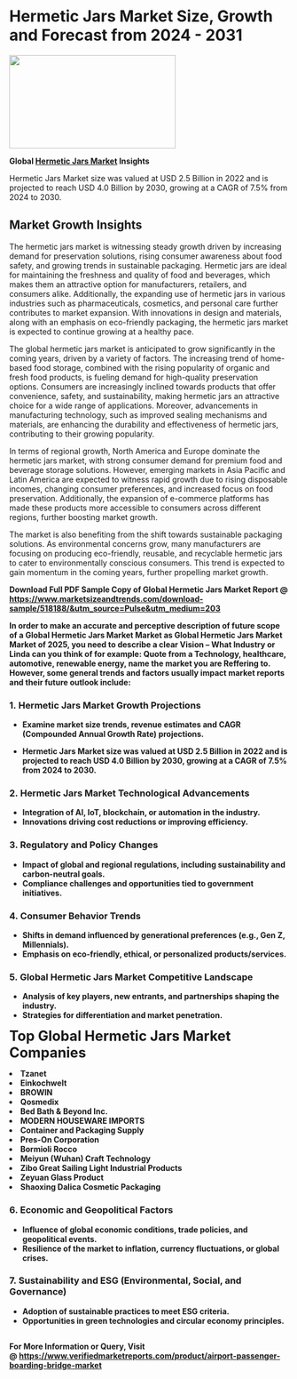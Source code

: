 <H1>Hermetic Jars Market Size, Growth and Forecast from 2024 - 2031</H1><img class="aligncenter size-medium wp-image-584254" src="https://thirdeyenews.in/wp-content/uploads/2024/09/Global-Market-Research-300x168.jpeg" alt="" width="300" height="168" /><p><strong>Global&nbsp;<a href="https://www.marketsizeandtrends.com/download-sample/518188/&amp;utm_source=Pulse&amp;utm_medium=203">Hermetic Jars Market</a> Insights</strong></p><p>Hermetic Jars Market size was valued at USD 2.5 Billion in 2022 and is projected to reach USD 4.0 Billion by 2030, growing at a CAGR of 7.5% from 2024 to 2030.</p><p><h2>Market Growth Insights</h2> <p>The hermetic jars market is witnessing steady growth driven by increasing demand for preservation solutions, rising consumer awareness about food safety, and growing trends in sustainable packaging. Hermetic jars are ideal for maintaining the freshness and quality of food and beverages, which makes them an attractive option for manufacturers, retailers, and consumers alike. Additionally, the expanding use of hermetic jars in various industries such as pharmaceuticals, cosmetics, and personal care further contributes to market expansion. With innovations in design and materials, along with an emphasis on eco-friendly packaging, the hermetic jars market is expected to continue growing at a healthy pace.</p> <p><strong></strong></p> <p>The global hermetic jars market is anticipated to grow significantly in the coming years, driven by a variety of factors. The increasing trend of home-based food storage, combined with the rising popularity of organic and fresh food products, is fueling demand for high-quality preservation options. Consumers are increasingly inclined towards products that offer convenience, safety, and sustainability, making hermetic jars an attractive choice for a wide range of applications. Moreover, advancements in manufacturing technology, such as improved sealing mechanisms and materials, are enhancing the durability and effectiveness of hermetic jars, contributing to their growing popularity.</p> <p>In terms of regional growth, North America and Europe dominate the hermetic jars market, with strong consumer demand for premium food and beverage storage solutions. However, emerging markets in Asia Pacific and Latin America are expected to witness rapid growth due to rising disposable incomes, changing consumer preferences, and increased focus on food preservation. Additionally, the expansion of e-commerce platforms has made these products more accessible to consumers across different regions, further boosting market growth.</p> <p>The market is also benefiting from the shift towards sustainable packaging solutions. As environmental concerns grow, many manufacturers are focusing on producing eco-friendly, reusable, and recyclable hermetic jars to cater to environmentally conscious consumers. This trend is expected to gain momentum in the coming years, further propelling market growth.</p> <p><strong></p><p><span class=""><strong>Download Full PDF Sample Copy of Global Hermetic Jars Market Report</strong> @ <a href="https://www.marketsizeandtrends.com/download-sample/518188/&amp;utm_source=Pulse&amp;utm_medium=203" target="_blank">https://www.marketsizeandtrends.com/download-sample/518188/&amp;utm_source=Pulse&amp;utm_medium=203</a></span></p><p>In order to make an accurate and perceptive description of future scope of a Global&nbsp;Hermetic Jars Market Market as Global&nbsp;Hermetic Jars Market Market of 2025, you need to describe a clear Vision &ndash; What Industry or Linda can you think of for example: Quote from a Technology, healthcare, automotive, renewable energy, name the market you are Reffering to. However, some general trends and factors usually impact market reports and their future outlook include:</p><h3>1.&nbsp;<strong>Hermetic Jars Market Growth Projections</strong></h3><ul><li>Examine market size trends, revenue estimates and CAGR (Compounded Annual Growth Rate) projections.</li><li><p>Hermetic Jars Market size was valued at USD 2.5 Billion in 2022 and is projected to reach USD 4.0 Billion by 2030, growing at a CAGR of 7.5% from 2024 to 2030.</p></li></ul><h3>2.&nbsp;<strong>Hermetic Jars Market Technological Advancements</strong></h3><ul><li>Integration of AI, IoT, blockchain, or automation in the industry.</li><li>Innovations driving cost reductions or improving efficiency.</li></ul><h3>3.&nbsp;<strong>Regulatory and Policy Changes</strong></h3><ul><li>Impact of global and regional regulations, including sustainability and carbon-neutral goals.</li><li>Compliance challenges and opportunities tied to government initiatives.</li></ul><h3>4.&nbsp;<strong>Consumer Behavior Trends</strong></h3><ul><li>Shifts in demand influenced by generational preferences (e.g., Gen Z, Millennials).</li><li>Emphasis on eco-friendly, ethical, or personalized products/services.</li></ul><h3>5.&nbsp;<strong>Global Hermetic Jars Market Competitive Landscape</strong></h3><ul><li>Analysis of key players, new entrants, and partnerships shaping the industry.</li><li>Strategies for differentiation and market penetration.</li></ul><p data-pm-slice="1 1 []"><span style="color: inherit; font-family: inherit; font-size: 25px;">Top Global Hermetic Jars Market Companies</span></p><div class="" data-test-id=""><p><li>Tzanet</li><li> Einkochwelt</li><li> BROWIN</li><li> Qosmedix</li><li> Bed Bath & Beyond Inc.</li><li> MODERN HOUSEWARE IMPORTS</li><li> Container and Packaging Supply</li><li> Pres-On Corporation</li><li> Bormioli Rocco</li><li> Meiyun (Wuhan) Craft Technology</li><li> Zibo Great Sailing Light Industrial Products</li><li> Zeyuan Glass Product</li><li> Shaoxing Dalica Cosmetic Packaging</li></p></div><h3>6.&nbsp;<strong>Economic and Geopolitical Factors</strong></h3><ul><li>Influence of global economic conditions, trade policies, and geopolitical events.</li><li>Resilience of the market to inflation, currency fluctuations, or global crises.</li></ul><h3>7.&nbsp;<strong>Sustainability and ESG (Environmental, Social, and Governance)</strong></h3><ul><li>Adoption of sustainable practices to meet ESG criteria.</li><li>Opportunities in green technologies and circular economy principles.</li></ul><h2><strong style="font-size: 14px;">For More Information or Query, Visit @&nbsp;</strong><a style="background-color: #ffffff; font-size: 14px;" href="https://www.marketsizeandtrends.com/report/hermetic-jars-market/" target="_blank">https://www.verifiedmarketreports.com/product/airport-passenger-boarding-bridge-market</a></h2>
